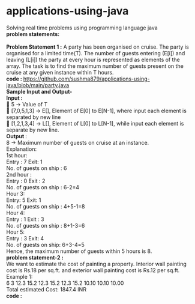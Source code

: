# applications-using-java
Solving real time problems using programming language java<br>
<b>problem statements: </b> <br><br>
<b>Problem Statement 1 :</b> A party has been organised on cruise. The party is organised for a limited
time(T). The number of guests entering (E[i]) and leaving (L[i]) the party at every hour is
represented as elements of the array. The task is to find the maximum number of guests present
on the cruise at any given instance within T hours.<br>
<b>code : </b>https://github.com/sushma879/applications-using-java/blob/main/party.java <br>
<b>Sample Input and Output-</b> <br>
<b>Input : </b> <br>
 5 -> Value of T <br>
 [7,0,5,1,3] -> E[], Element of E[0] to E[N-1], where input each element is separated by
new line <br>
 [1,2,1,3,4] -> L[], Element of L[0] to L[N-1], while input each element is separate by
new line. <br>
<b>Output </b> :<br>
8 -> Maximum number of guests on cruise at an instance.<br>
Explanation:<br>
1st hour: <br>
Entry : 7 Exit: 1 <br>
No. of guests on ship : 6 <br>
2nd hour : <br>
Entry : 0 Exit : 2 <br>
No. of guests on ship : 6-2=4 <br>
Hour 3: <br>
Entry: 5 Exit: 1 <br>
No. of guests on ship : 4+5-1=8 <br>
Hour 4: <br>
Entry : 1 Exit : 3 <br>
No. of guests on ship : 8+1-3=6 <br>
Hour 5: <br>
Entry : 3 Exit: 4 <br>
No. of guests on ship: 6+3-4=5 <br>
Hence, the maximum number of guests within 5 hours is 8. <br>
<b>problem statement-2 : </b> <br>
We want to estimate the cost of painting a property. Interior wall painting
cost is Rs.18 per sq.ft. and exterior wall painting cost is Rs.12 per sq.ft. <br>
Example 1: <br>
6
3
12.3
15.2
12.3
15.2
12.3
15.2
10.10
10.10
10.00 <br>
Total estimated Cost: 1847.4 INR <br>
<b>code : </b> 


